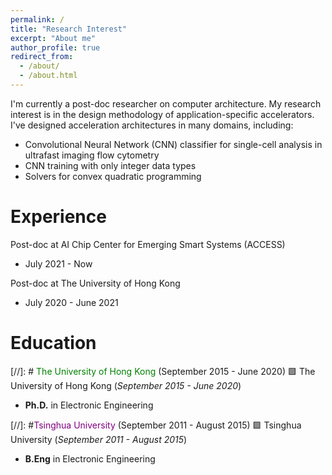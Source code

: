 ```yaml
---
permalink: /
title: "Research Interest"
excerpt: "About me"
author_profile: true
redirect_from: 
  - /about/
  - /about.html
---
```

I'm currently a post-doc researcher on computer architecture. 
My research interest is in the design methodology of application-specific accelerators.
I've designed acceleration architectures in many domains, including:
- Convolutional Neural Network (CNN) classifier for single-cell analysis in ultrafast imaging flow cytometry
- CNN training with only integer data types
- Solvers for convex quadratic programming 

Experience
=====
Post-doc at AI Chip Center for Emerging Smart Systems (ACCESS)
- July 2021 - Now

Post-doc at The University of Hong Kong
- July 2020 - June 2021

Education
=====
[//]: #  <span style="color:green">The University of Hong Kong</span> (September 2015 - June 2020)
🟩 The University of Hong Kong (*September 2015 - June 2020*)
- **Ph.D.** in Electronic Engineering

[//]: #<span style="color:purple">Tsinghua University</span> (September 2011 - August 2015)
🟪 Tsinghua University (*September 2011 - August 2015*)
- **B.Eng** in Electronic Engineering